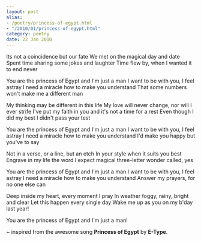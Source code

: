 ```yaml
---
layout: post
alias:
- /poetry/princess-of-egypt.html
- "/2010/01/princess-of-egypt.html"
category: poetry
date: 22 Jan 2010
---
```


Its not a coincidence but our fate
We met on the magical day and date
Spent time sharing some jokes and laughter
Time flew by, when I wanted it to end never

You are the princess of Egypt and I'm just a man
I want to be with you, I feel astray
I need a miracle how to make you understand
That some numbers won't make me a different man

My thinking may be different in this life
My love will never change, nor will I ever strife
I've put my faith in you and it's not a time for a rest
Even though I did my best I didn't pass your test

You are the princess of Egypt and I'm just a man
I want to be with you, I feel astray
I need a miracle how to make you understand
I'd make you happy but you've to say

Not in a verse, or a line, but an etch
In your style when it suits you best
Engrave in my life the word I expect
magical three-letter wonder called, yes

You are the princess of Egypt and I'm just a man
I want to be with you, I feel astray
I need a miracle how to make you understand
Answer my prayers, for no one else can

Deep inside my heart, every moment I pray
In weather foggy, rainy, bright and clear
Let this happen every single day 
Wake me up as you on my b'day last year!

You are the princess of Egypt and I'm just a man!

~ inspired from the awesome song **Princess of Egypt** by **E-Type**.
